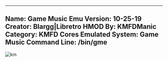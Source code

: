 -----------------------
Name: Game Music Emu
Version: 10-25-19
Creator: Blargg|Libretro
HMOD By: KMFDManic
Category: KMFD Cores
Emulated System: Game Music
Command Line: /bin/gme
-----------------------
![km](https://i.imgur.com/lqvlnmX.png)
